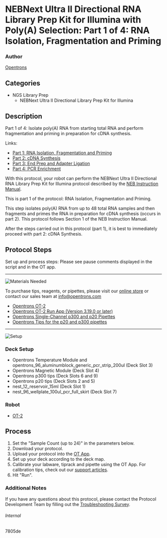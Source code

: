 # NEBNext Ultra II Directional RNA Library Prep Kit for Illumina with Poly(A) Selection: Part 1 of 4: RNA Isolation, Fragmentation and Priming

### Author
[Opentrons](https://opentrons.com/)

## Categories
* NGS Library Prep
     * NEBNext Ultra II Directional Library Prep Kit for Illumina

## Description
Part 1 of 4: Isolate poly(A) RNA from starting total RNA and perform fragmentation and priming in preparation for cDNA synthesis.

Links:
* [Part 1: RNA Isolation, Fragmentation and Priming](http://protocols.opentrons.com/protocol/7805de)
* [Part 2: cDNA Synthesis](http://protocols.opentrons.com/protocol/7805de-part-2)
* [Part 3: End Prep and Adapter Ligation](http://protocols.opentrons.com/protocol/7805de-part-3)
* [Part 4: PCR Enrichment](http://protocols.opentrons.com/protocol/7805de-part-4)

With this protocol, your robot can perform the NEBNext Ultra II Directional RNA Library Prep Kit for Illumina protocol described by the [NEB Instruction Manual](https://s3.amazonaws.com/pf-upload-01/u-4256/0/2021-05-20/dv23jqz/NEBNext%20Ultra%20II%20Directional%20RNA%20library%20Prep%20kit%20manualE7760_E7765.pdf).

This is part 1 of the protocol: RNA Isolation, Fragmentation and Priming.

This step isolates poly(A) RNA from up to 48 total RNA samples and then fragments and primes the RNA in preparation for cDNA synthesis (occurs in part 2). This protocol follows Section 1 of the NEB Instruction Manual.

After the steps carried out in this protocol (part 1), it is best to immediately proceed with part 2: cDNA Synthesis.


## Protocol Steps

Set up and process steps: Please see pause comments displayed in the script and in the OT app.

---
![Materials Needed](https://s3.amazonaws.com/opentrons-protocol-library-website/custom-README-images/001-General+Headings/materials.png)

To purchase tips, reagents, or pipettes, please visit our [online store](https://shop.opentrons.com/) or contact our sales team at [info@opentrons.com](mailto:info@opentrons.com)

* [Opentrons OT-2](https://shop.opentrons.com/collections/ot-2-robot/products/ot-2)
* [Opentrons OT-2 Run App (Version 3.19.0 or later)](https://opentrons.com/ot-app/)
* [Opentrons Single-Channel p300 and p20 Pipettes](https://shop.opentrons.com/collections/ot-2-pipettes/products/single-channel-electronic-pipette)
* [Opentrons Tips for the p20 and p300 pipettes](https://shop.opentrons.com/collections/opentrons-tips)

---
![Setup](https://s3.amazonaws.com/opentrons-protocol-library-website/custom-README-images/001-General+Headings/Setup.png)

### Deck Setup
* Opentrons Temperature Module and opentrons_96_aluminumblock_generic_pcr_strip_200ul (Deck Slot 3)
* Opentrons Magnetic Module (Deck Slot 4)
* Opentrons p300 tips (Deck Slots 6 and 9)
* Opentrons p20 tips (Deck Slots 2 and 5)
* nest_12_reservoir_15ml (Deck Slot 1)
* nest_96_wellplate_100ul_pcr_full_skirt (Deck Slot 7)

### Robot
* [OT-2](https://opentrons.com/ot-2)

## Process
1. Set the "Sample Count (up to 24)" in the parameters below.
2. Download your protocol.
3. Upload your protocol into the [OT App](https://opentrons.com/ot-app).
4. Set up your deck according to the deck map.
5. Calibrate your labware, tiprack and pipette using the OT App. For calibration tips, check out our [support articles](https://support.opentrons.com/en/collections/1559720-guide-for-getting-started-with-the-ot-2).
6. Hit "Run".

### Additional Notes
If you have any questions about this protocol, please contact the Protocol Development Team by filling out the [Troubleshooting Survey](https://protocol-troubleshooting.paperform.co/).

###### Internal
7805de
